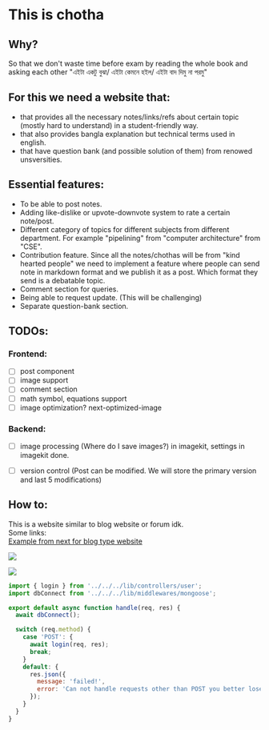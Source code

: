 # This is chotha

## Why?

So that we don't waste time before exam by reading the whole book and asking each other "এইটা একটু বুঝা/ এইটা কেমনে হইল/ এইটা বাদ দিমু না পরমু"

## For this we need a website that:

- that provides all the necessary notes/links/refs about certain topic (mostly hard to understand) in a student-friendly way.
- that also provides bangla explanation but technical terms used in english.
- that have question bank (and possible solution of them) from renowed unsversities.

## Essential features:

- To be able to post notes.
- Adding like-dislike or upvote-downvote system to rate a certain note/post.
- Different category of topics for different subjects from different department. For example "pipelining" from "computer architecture" from "CSE".
- Contribution feature. Since all the notes/chothas will be from "kind hearted people" we need to implement a feature where people can send note in markdown format and we publish it as a post. Which format they send is a debatable topic.
- Comment section for queries.
- Being able to request update. (This will be challenging)
- Separate question-bank section.

## TODOs:
### Frontend:
- [ ] post component
- [ ] image support
- [ ] comment section
- [ ] math symbol, equations support
- [ ] image optimization? next-optimized-image
### Backend:
- [ ] image processing (Where do I save images?) in imagekit, settings in imagekit done.
- [ ] version control (Post can be modified. We will store the primary version and last 5 modifications)


## How to:
This is a website similar to blog website or forum idk.\
Some links:\
[Example from next for blog type website](https://github.com/vercel/next.js/tree/canary/examples/blog-with-comment)

![](https://ik.imagekit.io/tpzipiqc99p/87d37fcd83718a93d9698b304_g-DXDTKdJ.png?tr=c-at_max)

![](https://ik.imagekit.io/tpzipiqc99p/87d37fcd83718a93d9698b307_n-ByPyQ5G.png)

```javascript
import { login } from '../../../lib/controllers/user';
import dbConnect from '../../../lib/middlewares/mongoose';

export default async function handle(req, res) {
  await dbConnect();

  switch (req.method) {
    case 'POST': {
      await login(req, res);
      break;
    }
    default: {
      res.json({
        message: 'failed!',
        error: 'Can not handle requests other than POST you better lose yourself in the music the moment you own it you better never let it go go go. you get only one shot do not miss your chance to blow this opportunity comes once in a lifetime yo',
      });
    }
  }
}

```